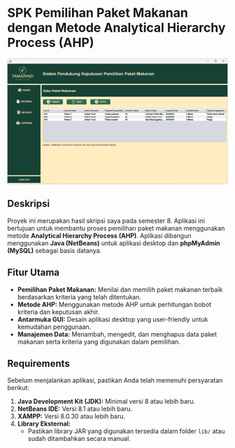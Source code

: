# SPK Pemilihan Paket Makanan dengan Metode Analytical Hierarchy Process (AHP)

![img alt](https://github.com/neubrii/spk-pemilihan-paket-makanan-dengan-metode-ahp/blob/e9cda9aac9d8b0207a49b1e9a6a5b2bed94613ee/screenshot.png)

## Deskripsi  
Proyek ini merupakan hasil skripsi saya pada semester 8. Aplikasi ini bertujuan untuk membantu proses pemilihan paket makanan menggunakan metode **Analytical Hierarchy Process (AHP)**. Aplikasi dibangun menggunakan **Java (NetBeans)** untuk aplikasi desktop dan **phpMyAdmin (MySQL)** sebagai basis datanya.

## Fitur Utama  
- **Pemilihan Paket Makanan:** Menilai dan memilih paket makanan terbaik berdasarkan kriteria yang telah ditentukan.
- **Metode AHP:** Menggunakan metode AHP untuk perhitungan bobot kriteria dan keputusan akhir.
- **Antarmuka GUI:** Desain aplikasi desktop yang user-friendly untuk kemudahan penggunaan.
- **Manajemen Data:** Menambah, mengedit, dan menghapus data paket makanan serta kriteria yang digunakan dalam pemilihan.

## Requirements  
Sebelum menjalankan aplikasi, pastikan Anda telah memenuhi persyaratan berikut:  
1. **Java Development Kit (JDK):** Minimal versi 8 atau lebih baru.  
2. **NetBeans IDE:** Versi 8.1 atau lebih baru.  
3. **XAMPP:** Versi 8.0.30 atau lebih baru.
5. **Library Eksternal:**  
   - Pastikan library JAR yang digunakan tersedia dalam folder `lib/` atau sudah ditambahkan secara manual.
